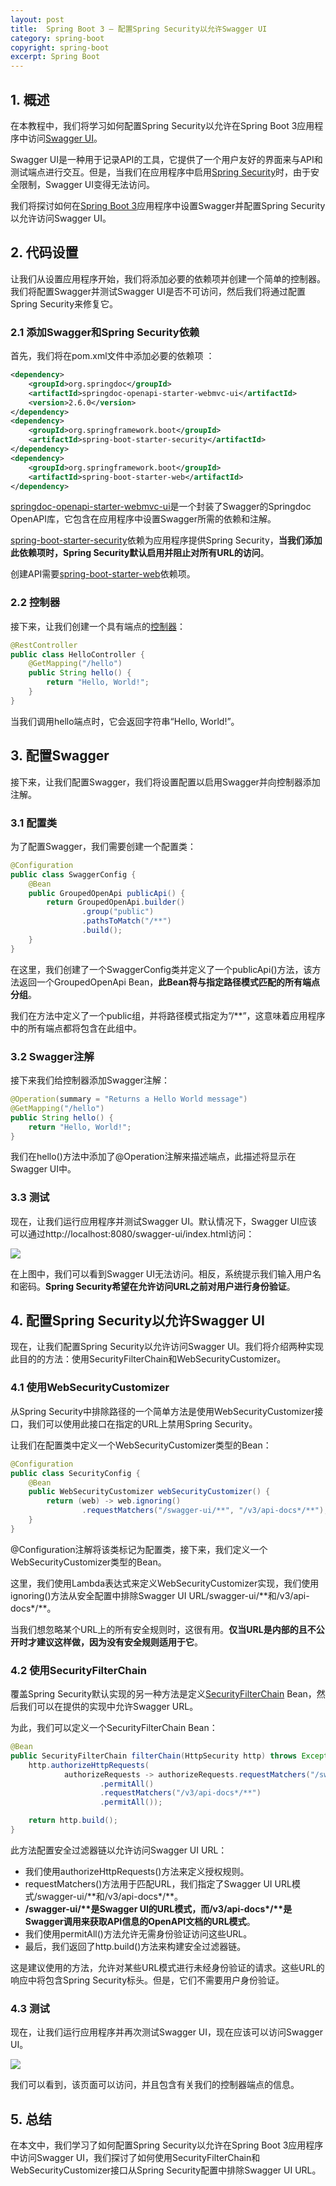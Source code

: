 ```yaml
---
layout: post
title:  Spring Boot 3 – 配置Spring Security以允许Swagger UI
category: spring-boot
copyright: spring-boot
excerpt: Spring Boot
---
```


## 1. 概述

在本教程中，我们将学习如何配置Spring Security以允许在Spring Boot 3应用程序中访问[Swagger UI](https://www.baeldung.com/swagger-2-documentation-for-spring-rest-api)。

Swagger UI是一种用于记录API的工具，它提供了一个用户友好的界面来与API和测试端点进行交互。但是，当我们在应用程序中启用[Spring Security](https://www.baeldung.com/spring-boot-security-autoconfiguration)时，由于安全限制，Swagger UI变得无法访问。

我们将探讨如何在[Spring Boot 3](https://www.baeldung.com/spring-boot-3-spring-6-new)应用程序中设置Swagger并配置Spring Security以允许访问Swagger UI。

## 2. 代码设置

让我们从设置应用程序开始，我们将添加必要的依赖项并创建一个简单的控制器。我们将配置Swagger并测试Swagger UI是否不可访问，然后我们将通过配置Spring Security来修复它。

### 2.1 添加Swagger和Spring Security依赖

首先，我们将在pom.xml文件中添加必要的依赖项 ：

```xml
<dependency>
    <groupId>org.springdoc</groupId>
    <artifactId>springdoc-openapi-starter-webmvc-ui</artifactId>
    <version>2.6.0</version>
</dependency>
<dependency>
    <groupId>org.springframework.boot</groupId>
    <artifactId>spring-boot-starter-security</artifactId>
</dependency>
<dependency>
    <groupId>org.springframework.boot</groupId>
    <artifactId>spring-boot-starter-web</artifactId>
</dependency>
```

[springdoc-openapi-starter-webmvc-ui](https://mvnrepository.com/artifact/org.springdoc/springdoc-openapi-starter-webmvc-ui)是一个封装了Swagger的Springdoc OpenAPI库，它包含在应用程序中设置Swagger所需的依赖和注解。

[spring-boot-starter-security](https://mvnrepository.com/artifact/org.springframework.boot/spring-boot-starter-security)依赖为应用程序提供Spring Security，**当我们添加此依赖项时，Spring Security默认启用并阻止对所有URL的访问**。

创建API需要[spring-boot-starter-web](https://mvnrepository.com/artifact/org.springframework.boot/spring-boot-starter-web)依赖项。

### 2.2 控制器

接下来，让我们创建一个具有端点的[控制器](https://www.baeldung.com/spring-controllers)：

```java
@RestController
public class HelloController {
    @GetMapping("/hello")
    public String hello() {
        return "Hello, World!";
    }
}
```

当我们调用hello端点时，它会返回字符串“Hello, World!”。

## 3. 配置Swagger

接下来，让我们配置Swagger，我们将设置配置以启用Swagger并向控制器添加注解。

### 3.1 配置类

为了配置Swagger，我们需要创建一个配置类：

```java
@Configuration
public class SwaggerConfig {
    @Bean
    public GroupedOpenApi publicApi() {
        return GroupedOpenApi.builder()
                .group("public")
                .pathsToMatch("/**")
                .build();
    }
}
```

在这里，我们创建了一个SwaggerConfig类并定义了一个publicApi()方法，该方法返回一个GroupedOpenApi Bean，**此Bean将与指定路径模式匹配的所有端点分组**。

我们在方法中定义了一个public组，并将路径模式指定为”/\*\*”，这意味着应用程序中的所有端点都将包含在此组中。

### 3.2 Swagger注解

接下来我们给控制器添加Swagger注解：

```java
@Operation(summary = "Returns a Hello World message")
@GetMapping("/hello")
public String hello() {
    return "Hello, World!";
}
```

我们在hello()方法中添加了@Operation注解来描述端点，此描述将显示在Swagger UI中。

### 3.3 测试

现在，让我们运行应用程序并测试Swagger UI。默认情况下，Swagger UI应该可以通过http://localhost:8080/swagger-ui/index.html访问：

![](/assets/images/2025/springboot/javaspringsecuritypermitswaggerui01.png)

在上图中，我们可以看到Swagger UI无法访问。相反，系统提示我们输入用户名和密码。**Spring Security希望在允许访问URL之前对用户进行身份验证**。

## 4. 配置Spring Security以允许Swagger UI

现在，让我们配置Spring Security以允许访问Swagger UI。我们将介绍两种实现此目的的方法：使用SecurityFilterChain和WebSecurityCustomizer。

### 4.1 使用WebSecurityCustomizer

从Spring Security中排除路径的一个简单方法是使用WebSecurityCustomizer接口，我们可以使用此接口在指定的URL上禁用Spring Security。

让我们在配置类中定义一个WebSecurityCustomizer类型的Bean：

```java
@Configuration
public class SecurityConfig {
    @Bean
    public WebSecurityCustomizer webSecurityCustomizer() {
        return (web) -> web.ignoring()
                .requestMatchers("/swagger-ui/**", "/v3/api-docs*/**");
    }
}
```

@Configuration注解将该类标记为配置类，接下来，我们定义一个WebSecurityCustomizer类型的Bean。

这里，我们使用Lambda表达式来定义WebSecurityCustomizer实现，我们使用ignoring()方法从安全配置中排除Swagger UI URL/swagger-ui/\*\*和/v3/api-docs\*/\*\*。

当我们想忽略某个URL上的所有安全规则时，这很有用。**仅当URL是内部的且不公开时才建议这样做，因为没有安全规则适用于它**。

### 4.2 使用SecurityFilterChain

覆盖Spring Security默认实现的另一种方法是定义[SecurityFilterChain](https://www.baeldung.com/java-config-spring-security#HTTP=) Bean，然后我们可以在提供的实现中允许Swagger URL。

为此，我们可以定义一个SecurityFilterChain Bean：

```java
@Bean
public SecurityFilterChain filterChain(HttpSecurity http) throws Exception {
    http.authorizeHttpRequests(
            authorizeRequests -> authorizeRequests.requestMatchers("/swagger-ui/**")
                    .permitAll()
                    .requestMatchers("/v3/api-docs*/**")
                    .permitAll());

    return http.build();
}
```

此方法配置安全过滤器链以允许访问Swagger UI URL：

- 我们使用authorizeHttpRequests()方法来定义授权规则。
- requestMatchers()方法用于匹配URL，我们指定了Swagger UI URL模式/swagger-ui/\*\*和/v3/api-docs\*/\*\*。
- **/swagger-ui/\*\*是Swagger UI的URL模式，而/v3/api-docs\*/\*\*是Swagger调用来获取API信息的OpenAPI文档的URL模式**。
- 我们使用permitAll()方法允许无需身份验证访问这些URL。
- 最后，我们返回了http.build()方法来构建安全过滤器链。

这是建议使用的方法，允许对某些URL模式进行未经身份验证的请求。这些URL的响应中将包含Spring Security标头。但是，它们不需要用户身份验证。

### 4.3 测试

现在，让我们运行应用程序并再次测试Swagger UI，现在应该可以访问Swagger UI。

![](/assets/images/2025/springboot/javaspringsecuritypermitswaggerui02.png)

我们可以看到，该页面可以访问，并且包含有关我们的控制器端点的信息。

## 5. 总结

在本文中，我们学习了如何配置Spring Security以允许在Spring Boot 3应用程序中访问Swagger UI，我们探讨了如何使用SecurityFilterChain和WebSecurityCustomizer接口从Spring Security配置中排除Swagger UI URL。